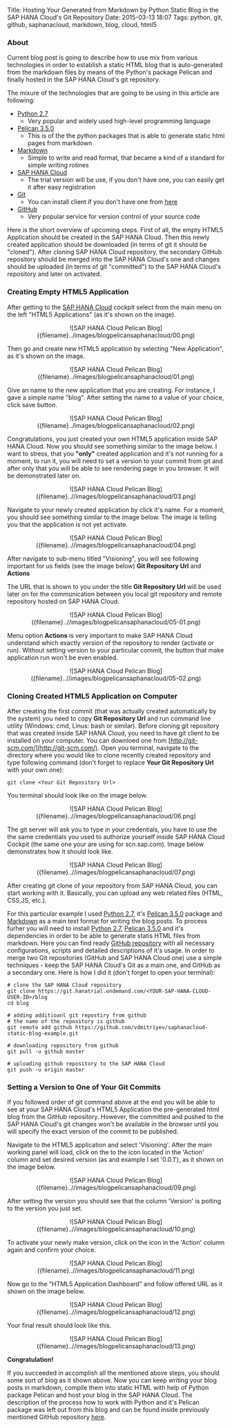Title: Hosting Your Generated from Markdown by Python Static Blog in the SAP HANA Cloud's Git Repository
Date: 2015-03-13 18:07
Tags: python, git, github, saphanacloud, markdown, blog, cloud, html5

### About

Current blog post is going to describe how to use mix from various technologies in order to establish a static HTML blog that is auto-generated from the markdown files by means of the Python's package Pelican and finally hosted in the SAP HANA Cloud's git repository.

The mixure of the technologies that are going to be using in this article are following:

* [Python 2.7](https://www.python.org/)
	- Very popular and widely used high-level programming language
* [Pelican 3.5.0](http://docs.getpelican.com/en/3.5.0/)
    - This is of the the python packages that is able to generate static html pages from markdown
* [Markdown](http://daringfireball.net/projects/markdown/syntax)
    - Simple to write and read format, that became a kind of a standard for simple writing rotines
* [SAP HANA Cloud](https://account.hanatrial.ondemand.com/)
    - The trial version will be use, if you don't have one, you can easily get it after easy registration
* [Git](http://en.wikipedia.org/wiki/Git_(software))
    - You can install client if you don't have one from [here](http://git-scm.com/)
* [GitHub](https://github.com/)
	- Very popular service for version control of your source code

Here is the short overview of upcoming steps. First of all, the empty HTML5 Application should be created in the SAP HANA Cloud. Then this newly created application should be downloaded (in terms of git it should be "cloned"). After cloning SAP HANA Cloud repository, the secondary GitHub repository should be merged into the SAP HANA Cloud's one and changes should be uploaded (in terms of git "committed") to the SAP HANA Cloud's repository and later on activated.

### Creating Empty HTML5 Application

After getting to the [SAP HANA Cloud](https://account.hanatrial.ondemand.com/) cockpit select from the main menu on the left "HTML5 Applications" (as it's shown on the image).

<center>
    ![SAP HANA Cloud Pelican Blog]({filename}../images/blogpelicansaphanacloud/00.png)
</center>

Then go and create new HTML5 application by selecting "New Application", as it's shown on the image.

<center>
    ![SAP HANA Cloud Pelican Blog]({filename}../images/blogpelicansaphanacloud/01.png)
</center>

Give an name to the new application that you are creating. For instance, I gave a simple name "blog". After setting the name to a value of your choice, click save button.

<center>
    ![SAP HANA Cloud Pelican Blog]({filename}../images/blogpelicansaphanacloud/02.png)
</center>

Congratulations, you just created your own HTML5 application inside SAP HANA Cloud. Now you should see something similar to the image below. I want to stress, that you **"only"** created application and it's not running for a moment, to run it, you will need to set a version to your commit from git and after only that you will be able to see rendering page in you browser. It will be demonstrated later on.

<center>
    ![SAP HANA Cloud Pelican Blog]({filename}..//images/blogpelicansaphanacloud/03.png)
</center>

Navigate to your newly created application by click it's name. For a moment, you should see something similar to the image below. The image is telling you that the application is not yet activate.

<center>
    ![SAP HANA Cloud Pelican Blog]({filename}..//images/blogpelicansaphanacloud/04.png)
</center>

After navigate to sub-menu titled "Visioning", you will see following important for us fields (see the image below) **Git Repository Url** and **Actions**

The URL that is shown to you under the title **Git Repository Url** will be used later on for the communication between you local git repository and remote repository hosted on SAP HANA Cloud.
<center>
    ![SAP HANA Cloud Pelican Blog]({filename}..//images/blogpelicansaphanacloud/05-01.png)
</center>

Menu option **Actions** is very important to make SAP HANA Cloud understand which exactly version of the repository to render (activate or run). Without setting version to your particular commit, the button that make application run won't be even enabled.

<center>
    ![SAP HANA Cloud Pelican Blog]({filename}..//images/blogpelicansaphanacloud/05-02.png)
</center>

### Cloning Created HTML5 Application on Computer

After creating the first commit (that was actually created automatically by the system) you need to copy **Git Repository Url** and run command line utility (Windows: cmd, Linus: bash or similar). Before cloning git repository that was created inside SAP HANA Cloud, you need to have git client to be installed on your computer. You can downloed one from [http://git-scm.com/](http://git-scm.com/). Open you terminal, navigate to the directory where you would like to clone recently created repository and type following command (don't forget to replace **Your Git Repository Url** with your own one):
```
git clone <Your Git Repository Url>
```

You terminal should look like on the image below.

<center>
    ![SAP HANA Cloud Pelican Blog]({filename}..//images/blogpelicansaphanacloud/06.png)
</center>

The git server will ask you to type in your credentials, you have to use the the same credentials you used to authorize yourself inside SAP HANA Cloud Cockpit (the same one your are using for scn.sap.com). Image below demonstrates how it should look like.

<center>
    ![SAP HANA Cloud Pelican Blog]({filename}..//images/blogpelicansaphanacloud/07.png)
</center>

After creating git clone of your repository from SAP HANA Cloud, you can start working with it. Basically, you can upload any web related files (HTML, CSS,JS, etc.).

For this particular example I used [Python 2.7](https://www.python.org/), it's [Pelican 3.5.0](http://docs.getpelican.com/en/3.5.0/) package and [Markdown](http://daringfireball.net/projects/markdown/syntax) as a main text format for writing the blog posts. To process furher you will need to install [Python 2.7](https://www.python.org/), [Pelican 3.5.0](http://docs.getpelican.com/en/3.5.0/) and it's dependencies in order to be able to generate statis HTML files from markdown. Here you can find ready [GitHub repository](https://github.com/vdmitriyev/saphanacloud-static-blog-example) with all necessary configurations, scripts and detailed descriptions of it's usage. In order to merge two Git repositories (GitHub and SAP HANA Cloud one) use a simple techniques - keep the SAP HANA Cloud's Git as a main one, and GitHub as a secondary one. Here is how I did it (don't forget to open your terminal):

```
# clone the SAP HANA Cloud repository
git clone https://git.hanatrial.ondemand.com/<YOUR-SAP-HANA-CLOUD-USER-ID>/blog
cd blog

# adding additioanl git repostiry from github
# the name of the repository is github
git remote add github https://github.com/vdmitriyev/saphanacloud-static-blog-example.git

# downloading repository from github
git pull -u github master

# uploading github repository to the SAP HANA Cloud
git push -u origin master
```

### Setting a Version to One of Your Git Commits

If you followed order of git command above at the end you will be able to see at your SAP HANA Cloud's HTML5 Application the pre-generated html blog from the GitHub repository. However, the committed and pushed to the SAP HANA Cloud's git changes won't be available in the browser until you will specify the exact version of the commit to be published.

Navigate to the HTML5 application and select 'Visioning'. After the main working panel will load, click on the to the icon located in the 'Action' column and set desired version (as and example I set '0.0.1'), as it shown on the image below.

<center>
    ![SAP HANA Cloud Pelican Blog]({filename}..//images/blogpelicansaphanacloud/09.png)
</center>

After setting the version you should see that the column 'Version' is poiting to the version you just set.

<center>
    ![SAP HANA Cloud Pelican Blog]({filename}..//images/blogpelicansaphanacloud/10.png)
</center>

To activate your newly make version, click on the icon in the 'Action' column again and confirm your choice.

<center>
    ![SAP HANA Cloud Pelican Blog]({filename}..//images/blogpelicansaphanacloud/11.png)
</center>

Now go to the "HTML5 Application Dashboard" and follow offered URL as it shown on the image below.

<center>
    ![SAP HANA Cloud Pelican Blog]({filename}..//images/blogpelicansaphanacloud/12.png)
</center>

Your final result should look like this.
<center>
    ![SAP HANA Cloud Pelican Blog]({filename}..//images/blogpelicansaphanacloud/13.png)
</center>

**Congratulation!**

If you succeeded in accomplish all the mentioned above steps, you should some sort of blog as it shown above. Now you can keep writing your blog posts in markdown, compile them into static HTML with help of Python package Pelican and host your blog in the SAP HANA Cloud.
The description of the process how to work with Python and it's Pelican package was left out from this blog and can be found inside previously mentioned GitHub repository [here](https://github.com/vdmitriyev/saphanacloud-static-blog-example/tree/master/src-pelican).
